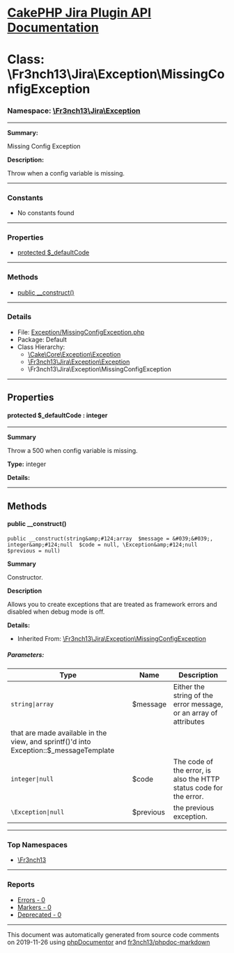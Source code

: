 # [CakePHP Jira Plugin API Documentation](../home.md)

# Class: \Fr3nch13\Jira\Exception\MissingConfigException
### Namespace: [\Fr3nch13\Jira\Exception](../namespaces/Fr3nch13.Jira.Exception.md)
---
**Summary:**

Missing Config Exception

**Description:**

Throw when a config variable is missing.

---
### Constants
* No constants found
---
### Properties
* [protected $_defaultCode](../classes/Fr3nch13.Jira.Exception.MissingConfigException.md#property__defaultCode)
---
### Methods
* [public __construct()](../classes/Fr3nch13.Jira.Exception.MissingConfigException.md#method___construct)
---
### Details
* File: [Exception/MissingConfigException.php](../files/Exception.MissingConfigException.md)
* Package: Default
* Class Hierarchy:  
  * [\Cake\Core\Exception\Exception]()
  * [\Fr3nch13\Jira\Exception\Exception](../classes/Fr3nch13.Jira.Exception.Exception.md)
  * \Fr3nch13\Jira\Exception\MissingConfigException
---
## Properties
<a name="property__defaultCode"></a>
#### protected $_defaultCode : integer
---
**Summary**

Throw a 500 when config variable is missing.

**Type:** integer

**Details:**



---
## Methods
<a name="method___construct" class="anchor"></a>
#### public __construct() 

```
public __construct(string&amp;#124;array  $message = &#039;&#039;, integer&amp;#124;null  $code = null, \Exception&amp;#124;null  $previous = null) 
```

**Summary**

Constructor.

**Description**

Allows you to create exceptions that are treated as framework errors and disabled
when debug mode is off.

**Details:**
* Inherited From: [\Fr3nch13\Jira\Exception\MissingConfigException](../classes/Fr3nch13.Jira.Exception.MissingConfigException.md)
##### Parameters:
| Type | Name | Description |
| ---- | ---- | ----------- |
| <code>string&#124;array</code> | $message  | Either the string of the error message, or an array of attributes
  that are made available in the view, and sprintf()'d into Exception::$_messageTemplate |
| <code>integer&#124;null</code> | $code  | The code of the error, is also the HTTP status code for the error. |
| <code>\Exception&#124;null</code> | $previous  | the previous exception. |





---

### Top Namespaces

* [\Fr3nch13](../namespaces/Fr3nch13.html.md)

---

### Reports
* [Errors - 0](../reports/errors.md)
* [Markers - 0](../reports/markers.md)
* [Deprecated - 0](../reports/deprecated.md)

---

This document was automatically generated from source code comments on 2019-11-26 using [phpDocumentor](http://www.phpdoc.org/) and [fr3nch13/phpdoc-markdown](https://github.com/fr3nch13/phpdoc-markdown)
